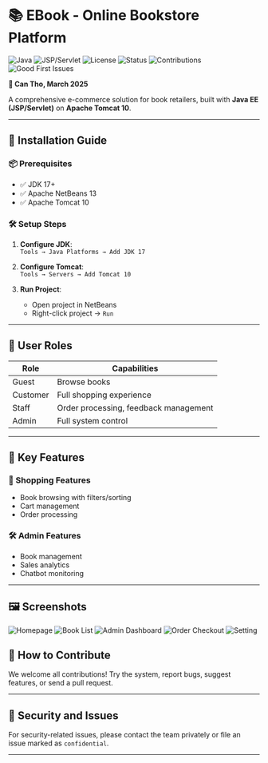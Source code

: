 # 📚 EBook - Online Bookstore Platform

![Java](https://img.shields.io/badge/Java-17-blue)
![JSP/Servlet](https://img.shields.io/badge/JSP%2FServlet-Apache%20Tomcat%2010-lightgrey)
![License](https://img.shields.io/badge/License-MIT-green)
![Status](https://img.shields.io/badge/Release-Final-success)
![Contributions](https://img.shields.io/badge/Contributions-Welcome-brightgreen)
![Good First Issues](https://img.shields.io/badge/Good%20First%20Issue-Yes-yellow)

**📍 Can Tho, March 2025**

A comprehensive e-commerce solution for book retailers, built with **Java EE (JSP/Servlet)** on **Apache Tomcat 10**.

---

## 🚀 Installation Guide

### 📦 Prerequisites
- ✅ JDK 17+
- ✅ Apache NetBeans 13
- ✅ Apache Tomcat 10

### 🛠 Setup Steps
1. **Configure JDK**:  
   `Tools → Java Platforms → Add JDK 17`

2. **Configure Tomcat**:  
   `Tools → Servers → Add Tomcat 10`

3. **Run Project**:  
   - Open project in NetBeans  
   - Right-click project → `Run`

---

## 👥 User Roles

| Role     | Capabilities                          |
|----------|---------------------------------------|
| Guest    | Browse books                          |
| Customer | Full shopping experience              |
| Staff    | Order processing, feedback management |
| Admin    | Full system control                   |

---

## 🌟 Key Features

### 🛒 Shopping Features
- Book browsing with filters/sorting  
- Cart management  
- Order processing 

### 🛠️ Admin Features
- Book management  
- Sales analytics  
- Chatbot monitoring

---

## 🖼️ Screenshots

![Homepage](https://github.com/user-attachments/assets/843a27d0-4021-4819-a0e1-034752af9753)
![Book List](https://github.com/user-attachments/assets/42be3a79-56cd-4269-8afc-1198217ffc2f)
![Admin Dashboard](https://github.com/user-attachments/assets/1fca205c-45cf-4e23-adea-485a869b9183)
![Order Checkout](https://github.com/user-attachments/assets/1d6d863c-347a-4807-b2f0-497fc91cff3f)
![Setting](https://github.com/user-attachments/assets/c544024f-5b7e-47db-82c2-c9602a7e6fae)

## 🙌 How to Contribute

We welcome all contributions! Try the system, report bugs, suggest features, or send a pull request.

---

## 🔐 Security and Issues

For security-related issues, please contact the team privately or file an issue marked as `confidential`.

---

